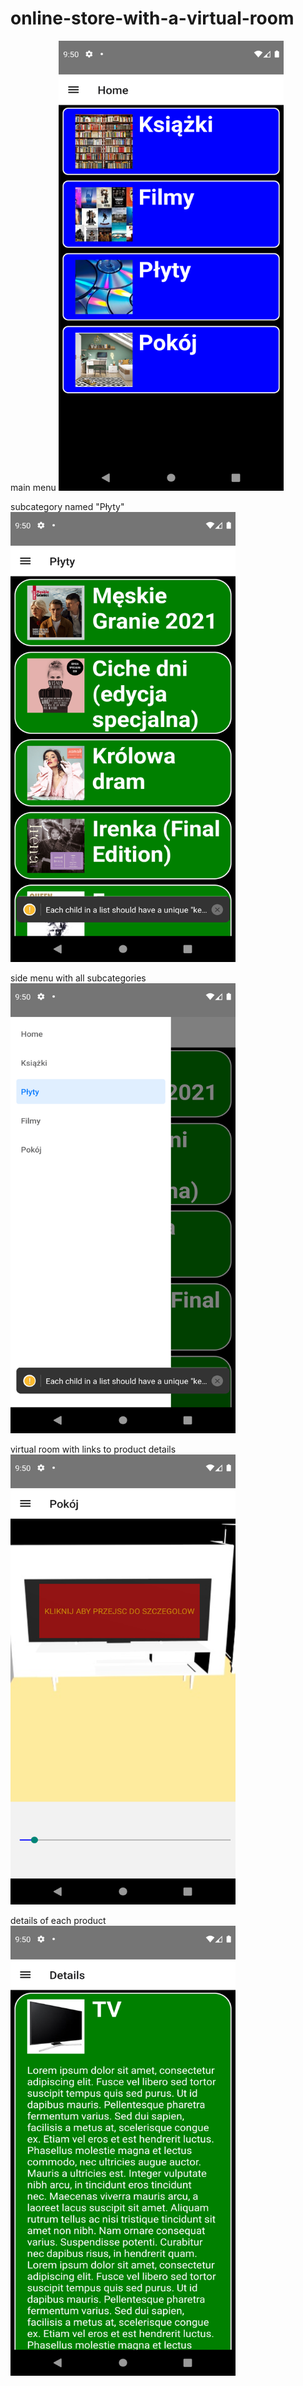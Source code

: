# online-store-with-a-virtual-room


main menu
<img src="https://github.com/cellitaes/online-store-with-a-virtual-room/blob/master/screenshots/Screenshot1.png" width="360" height="720" />

subcategory named "Płyty"
<img src="https://github.com/cellitaes/online-store-with-a-virtual-room/blob/master/screenshots/Screenshot2.png" width="360" height="720" />

side menu with all subcategories
<img src="https://github.com/cellitaes/online-store-with-a-virtual-room/blob/master/screenshots/Screenshot3.png" width="360" height="720" />

virtual room with links to product details
<img src="https://github.com/cellitaes/online-store-with-a-virtual-room/blob/master/screenshots/Screenshot4.png" width="360" height="720" />

details of each product
<img src="https://github.com/cellitaes/online-store-with-a-virtual-room/blob/master/screenshots/Screenshot5.png" width="360" height="720" />